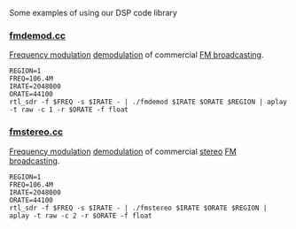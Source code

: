 Some examples of using our DSP code library

### [fmdemod.cc](fmdemod.cc)

[Frequency modulation](https://en.wikipedia.org/wiki/Frequency_modulation) [demodulation](https://en.wikipedia.org/wiki/Demodulation) of commercial [FM broadcasting](https://en.wikipedia.org/wiki/FM_broadcasting).

```
REGION=1
FREQ=106.4M
IRATE=2048000
ORATE=44100
rtl_sdr -f $FREQ -s $IRATE - | ./fmdemod $IRATE $ORATE $REGION | aplay -t raw -c 1 -r $ORATE -f float

```

### [fmstereo.cc](fmstereo.cc)

[Frequency modulation](https://en.wikipedia.org/wiki/Frequency_modulation) [demodulation](https://en.wikipedia.org/wiki/Demodulation) of commercial [stereo](https://en.wikipedia.org/wiki/Stereophonic_sound) [FM broadcasting](https://en.wikipedia.org/wiki/FM_broadcasting).

```
REGION=1
FREQ=106.4M
IRATE=2048000
ORATE=44100
rtl_sdr -f $FREQ -s $IRATE - | ./fmstereo $IRATE $ORATE $REGION | aplay -t raw -c 2 -r $ORATE -f float

```

